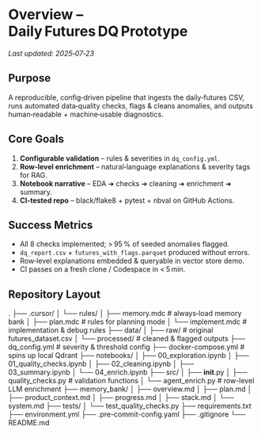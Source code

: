# Overview – Daily Futures DQ Prototype
*Last updated: 2025‑07‑23*

## Purpose
A reproducible, config‑driven pipeline that ingests the daily‑futures CSV, runs automated data‑quality checks, flags & cleans anomalies, and outputs human‑readable + machine‑usable diagnostics.

## Core Goals
1. **Configurable validation** – rules & severities in `dq_config.yml`.
2. **Row‑level enrichment** – natural‑language explanations & severity tags for RAG.
3. **Notebook narrative** – EDA ➜ checks ➜ cleaning ➜ enrichment ➜ summary.
4. **CI‑tested repo** – black/flake8 + pytest + nbval on GitHub Actions.

## Success Metrics
* All 8 checks implemented; > 95 % of seeded anomalies flagged.
* `dq_report.csv` + `futures_with_flags.parquet` produced without errors.
* Row‑level explanations embedded & queryable in vector store demo.
* CI passes on a fresh clone / Codespace in < 5 min.

## Repository Layout
.
├── .cursor/
│   └── rules/
│       ├── memory.mdc        # always‑load memory bank
│       ├── plan.mdc          # rules for planning mode
│       └── implement.mdc     # implementation & debug rules
├── data/
│   ├── raw/                  # original futures_dataset.csv
│   └── processed/            # cleaned & flagged outputs
├── dq_config.yml             # severity & threshold config
├── docker-compose.yml        # spins up local Qdrant
├── notebooks/
│   ├── 00_exploration.ipynb
│   ├── 01_quality_checks.ipynb
│   ├── 02_cleaning.ipynb
│   ├── 03_summary.ipynb
│   └── 04_enrich.ipynb
├── src/
│   ├── __init__.py
│   ├── quality_checks.py     # validation functions
│   └── agent_enrich.py       # row-level LLM enrichment
├── memory_bank/
│   ├── overview.md
│   ├── plan.md
│   ├── product_context.md
│   ├── progress.md
│   ├── stack.md
│   └── system.md
├── tests/
│   └── test_quality_checks.py
├── requirements.txt
├── environment.yml
├── .pre-commit-config.yaml
├── .gitignore
└── README.md
